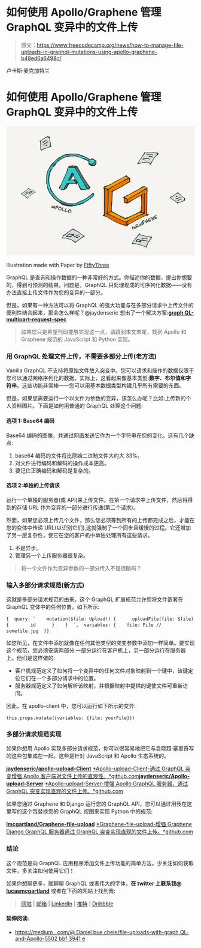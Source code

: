 # 如何使用 Apollo/Graphene 管理 GraphQL 变异中的文件上传

> 原文：<https://www.freecodecamp.org/news/how-to-manage-file-uploads-in-graphql-mutations-using-apollo-graphene-b48ed6a6498c/>

卢卡斯·麦克加特兰

# 如何使用 Apollo/Graphene 管理 GraphQL 变异中的文件上传

![RUQEf97I4RpExO9Cx4DeZx-pNaY0dkj6Dczg](img/2ce6b81dd33449c286eb90c99649c83b.png)

Illustration made with Paper by [FiftyThree](https://www.freecodecamp.org/news/how-to-manage-file-uploads-in-graphql-mutations-using-apollo-graphene-b48ed6a6498c/undefined)

GraphQL 是查询和操作数据的一种非常好的方式。你描述你的数据，提出你想要的，得到可预测的结果。问题是，GraphQL 只处理现成的可序列化数据——没有办法直接上传文件作为您的变异的一部分。

但是，如果有一种方法可以将 GraphQL 的强大功能与在多部分请求中上传文件的便利性结合起来，那会怎么样呢？@jaydenseric 想出了一个解决方案:[**graph QL-multipart-request-spec**](https://github.com/jaydenseric/graphql-multipart-request-spec)

> 如果您只是希望代码能够实现这一点，请跳到本文末尾，找到 Apollo 和 Graphene 规范的 JavaScript 和 Python 实现。

### 用 GraphQL 处理文件上传，不需要多部分上传(老方法)

Vanilla GraphQL 不支持将原始文件放入突变中。您可以请求和操作的数据仅限于您可以通过网络序列化的数据。实际上，这看起来像基本类型:**数字、布尔值和字符串**。这些功能非常棒——您可以用基本数据类型构建几乎所有需要的东西。

但是，如果您需要运行一个以文件为参数的变异，该怎么办呢？比如:上传新的个人资料图片。下面是如何用普通的 GraphQL 处理这个问题:

#### 选项 1: Base64 编码

Base64 编码的图像，并通过网络发送它作为一个字符串在您的变化。这有几个缺点:

1.  base64 编码的文件将比原始二进制文件大约大 33%。
2.  对文件进行编码和解码的操作成本更高。
3.  要记住正确编码和解码是复杂的。

#### 选项 2:单独的上传请求

运行一个单独的服务器(或 API)来上传文件。在第一个请求中上传文件，然后将得到的存储 URL 作为变异的一部分进行传递(第二个请求)。

然而，如果您必须上传几个文件，那么您必须等到所有的上传都完成之后，才能在您的变体中传递 URL(以识别它们),这就强制了一个同步且缓慢的过程。它还增加了另一层复杂性，使它在您的客户机中单独处理所有这些请求。

1.  不是异步。
2.  管理另一个上传服务器很复杂。

> 将一个文件作为变异参数的一部分传入不是很酷吗？

### 输入多部分请求规范(新方式)

这就是多部分请求规范的由来。这个 GraphQL 扩展规范允许您将文件嵌套在 GraphQL 变体中的任何位置，如下所示:

```
{  query: `    mutation($file: Upload!) {      uploadFile(file: $file) {        id      }    }  `,  variables: {    file: File // somefile.jpg  }}
```

如您所见，在文件中添加就像在任何其他类型的突变参数中添加一样简单。要实现这个规范，您必须安装两部分:一部分运行在客户机上，另一部分运行在服务器上。他们是这样做的:

*   客户机规范定义了如何将一个变异中的任何文件对象映射到一个键中，该键定位它们在一个多部分请求中的位置。
*   服务器规范定义了如何解析该映射，并根据映射中提供的键使文件可重新访问。

因此，在 apollo-client 中，您可以运行如下所示的变异:

```
this.props.mutate({variables: {file: yourFile}})
```

### 多部分请求规范实现

如果你想用 Apollo 实现多部分请求规范，你可以很容易地把它与袁晓超·塞里奇写的这些包集成在一起。这些是针对 JavaScript 和 Apollo 生态系统的。

[**jaydenseric/apollo-upload-Client**](https://github.com/jaydenseric/apollo-upload-client)
[*Apollo-upload-Client-通过 GraphQL 突变增强 Apollo 客户端对文件上传的直观性。*github.com](https://github.com/jaydenseric/apollo-upload-client)[**jaydenseric/Apollo-upload-Server**](https://github.com/jaydenseric/apollo-upload-server)
[*Apollo-upload-Server-增强 Apollo GraphQL 服务器，通过 GraphQL 突变实现直观的文件上传。*github.com](https://github.com/jaydenseric/apollo-upload-server)

如果您通过 Graphene 和 Django 运行您的 GraphQL API，您可以通过用我在这里写的这个包替换您的 GraphQL 视图来实现 Python 中的规范:

[**lmcgartland/Graphene-file-upload**](https://github.com/lmcgartland/graphene-file-upload)
[*Graphene-file-upload-增强 Graphene Django GraphQL 服务器通过 GraphQL 突变实现直观的文件上传。*github.com](https://github.com/lmcgartland/graphene-file-upload)

### 结论

这个规范是向 GraphQL 应用程序添加文件上传功能的简单方法。少关注如何获取文件，多关注如何使用它们！

如果你想聊更多，就聊聊 GraphQL 或者伟大的字体，**在 twitter 上联系我@ [lucasmcgartland](https://twitter.com/lucasmcgartland)** 或者在下面的网站上找到我:

> [网站](http://www.lucasmcgartland.com) | [邮箱](mailto:luke@thebeeinc.com) | [LinkedIn](https://www.linkedin.com/in/lucasmcgartland/) | [推特](https://twitter.com/lucasmcgartland) | [Dribbble](https://dribbble.com/lucasmcgartland)

#### 延伸阅读:

*   [https://medium . com/@ Daniel bue chele/file-uploads-with-graph QL-and-Apollo-5502 bbf 3941 e](https://medium.com/@danielbuechele/file-uploads-with-graphql-and-apollo-5502bbf3941e)
